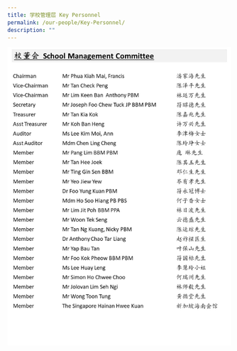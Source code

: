 ```yaml
---
title: 学校管理层 Key Personnel
permalink: /our-people/Key-Personnel/
description: ""
---
```

![校董会 School Management Committee](/images/Our%20People/校董会%20School%20Management%20Committee.jpg)